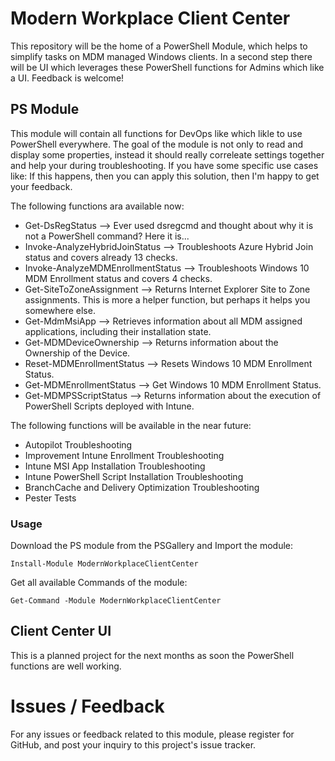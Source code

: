 # Modern Workplace Client Center
This repository will be the home of a PowerShell Module, which helps to simplify tasks on MDM managed Windows  clients. In a second step there will be UI which leverages these PowerShell functions for Admins which like a UI. Feedback is welcome!

## PS Module 
This module will contain all functions for DevOps like which likle to use PowerShell everywhere. The goal of the module is not only to read and display some properties, instead it should really correleate settings together and help your during troubleshooting. If you have some specific use cases like: If this happens, then you can apply this solution, then I'm happy to get your feedback.

The following functions ara available now:
* Get-DsRegStatus --> Ever used dsregcmd and thought about why it is not a PowerShell command? Here it is...
* Invoke-AnalyzeHybridJoinStatus --> Troubleshoots Azure Hybrid Join status and covers already 13 checks.
* Invoke-AnalyzeMDMEnrollmentStatus --> Troubleshoots Windows 10 MDM Enrollment status and covers 4 checks.
* Get-SiteToZoneAssignment --> Returns Internet Explorer Site to Zone assignments. This is more a helper function, but perhaps it helps you somewhere else.
* Get-MdmMsiApp --> Retrieves information about all MDM assigned applications, including their installation state.
* Get-MDMDeviceOwnership --> Returns information about the Ownership of the Device.
* Reset-MDMEnrollmentStatus --> Resets Windows 10 MDM Enrollment Status.
* Get-MDMEnrollmentStatus --> Get Windows 10 MDM Enrollment Status.
* Get-MDMPSScriptStatus --> Returns information about the execution of PowerShell Scripts deployed with Intune.

The following functions will be available in the near future:
* Autopilot Troubleshooting
* Improvement Intune Enrollment Troubleshooting
* Intune MSI App Installation Troubleshooting
* Intune PowerShell Script Installation Troubleshooting
* BranchCache and Delivery Optimization Troubleshooting
* Pester Tests

### Usage
Download the PS module from the PSGallery and Import the module:

```
Install-Module ModernWorkplaceClientCenter
```

Get all available Commands of the module:

```
Get-Command -Module ModernWorkplaceClientCenter 
```

## Client Center UI
This is a planned project for the next months as soon the PowerShell functions are well working.

# Issues / Feedback
For any issues or feedback related to this module, please register for GitHub, and post your inquiry to this project's issue tracker.
